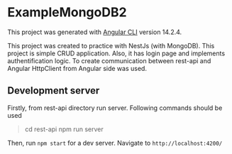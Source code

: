 # ExampleMongoDB2

This project was generated with [Angular CLI](https://github.com/angular/angular-cli) version 14.2.4.

This project was created to practice with NestJs (with MongoDB). 
This project is simple CRUD application. Also, it has login page and implements authentification logic.
To create communication between rest-api and Angular HttpClient from Angular side was used.  

## Development server

Firstly, from rest-api directory run server. Following commands should be used 
> cd rest-api 
> npm run server

Then, run `npm start` for a dev server. Navigate to `http://localhost:4200/`
